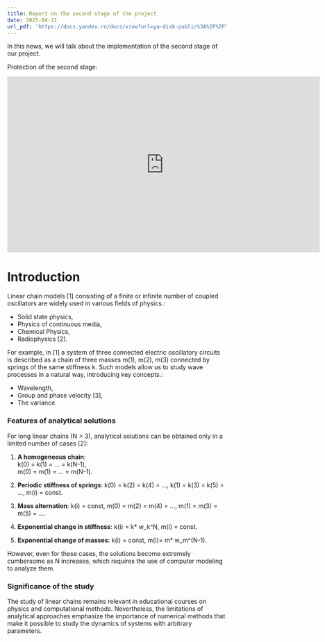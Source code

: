 ```yaml
---
title: Report on the second stage of the project
date: 2025-04-11
url_pdf: 'https://docs.yandex.ru/docs/view?url=ya-disk-public%3A%2F%2F%2B6JZgzZNwCMQwpL0fkeHyhtUlAzwad0jdVQiTnKdHkcK6ST5Axj2mbX0KfHOtZRKq%2FJ6bpmRyOJonT3VoXnDag%3D%3D&name=report.pdf&nosw=1'
---
```


In this news, we will talk about the implementation of the second stage of our project.

Protection of the second stage:

<iframe width="720" height="405" src="https://rutube.ru/play/embed/323bd636ba9f2daa3eba7c696f1003d4/" frameBorder="0" allow="clipboard-write; autoplay" webkitAllowFullScreen mozallowfullscreen allowFullScreen></iframe>

<!--more-->

# Introduction  
Linear chain models [1] consisting of a finite or infinite number of coupled oscillators are widely used in various fields of physics.:  
- Solid state physics,  
- Physics of continuous media,
- Chemical Physics,  
- Radiophysics [2].  

For example, in [1] a system of three connected electric oscillatory circuits is described as a chain of three masses m(1), m(2), m(3) connected by springs of the same stiffness k. Such models allow us to study wave processes in a natural way, introducing key concepts.:  
- Wavelength,  
- Group and phase velocity [3],  
- The variance.  

### Features of analytical solutions  
For long linear chains (N > 3), analytical solutions can be obtained only in a limited number of cases [2]:
1. **A homogeneous chain**:  
   k(0) = k(1) = ... = k(N-1),  
   m(0) = m(1) = ... = m(N-1).  

2. **Periodic stiffness of springs**:
k(0) = k(2) = k(4) = ...,
k(1) = k(3) = k(5) = ...,
m(i) = const.  

3. **Mass alternation**:
k(i) = const,
m(0) = m(2) = m(4) = ...,
m(1) = m(3) = m(5) = ....  

4. **Exponential change in stiffness**:
k(i) = k* w_k^N,
m(i) = const.  

5. **Exponential change of masses**:
k(i) = const,
m(i)= m* w_m^(N-1).  

However, even for these cases, the solutions become extremely cumbersome as N increases, which requires the use of computer modeling to analyze them.  

### Significance of the study  
The study of linear chains remains relevant in educational courses on physics and computational methods. Nevertheless, the limitations of analytical approaches emphasize the importance of numerical methods that make it possible to study the dynamics of systems with arbitrary parameters.